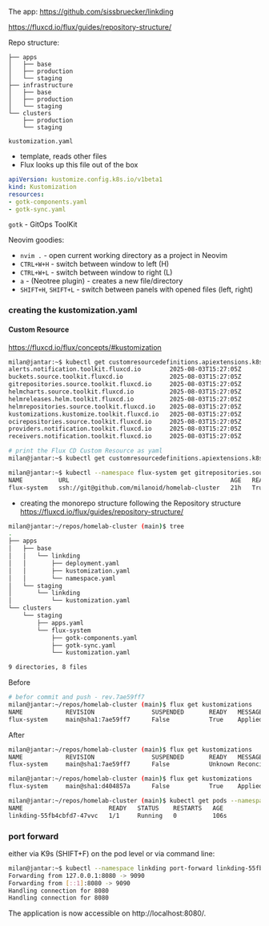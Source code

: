 The app: https://github.com/sissbruecker/linkding

https://fluxcd.io/flux/guides/repository-structure/

Repo structure:

```console
├── apps
│   ├── base
│   ├── production 
│   └── staging
├── infrastructure
│   ├── base
│   ├── production 
│   └── staging
└── clusters
    ├── production
    └── staging
```

`kustomization.yaml` 

- template, reads other files
- Flux looks up this file out of the box

```yaml
apiVersion: kustomize.config.k8s.io/v1beta1
kind: Kustomization
resources:
- gotk-components.yaml
- gotk-sync.yaml
```

`gotk` - GitOps ToolKit

Neovim goodies:

- `nvim .` - open current working directory as a project in Neovim
- `CTRL+W+H` - switch between window to left (H)
- `CTRL+W+L` - switch between window to right (L)
- `a` - (Neotree plugin) - creates a new file/directory
- `SHIFT+H`, `SHIFT+L` - switch between panels with opened files (left, right)

### creating the kustomization.yaml

#### Custom Resource

https://fluxcd.io/flux/concepts/#kustomization

```bash
milan@jantar:~$ kubectl get customresourcedefinitions.apiextensions.k8s.io | grep flux
alerts.notification.toolkit.fluxcd.io        2025-08-03T15:27:05Z
buckets.source.toolkit.fluxcd.io             2025-08-03T15:27:05Z
gitrepositories.source.toolkit.fluxcd.io     2025-08-03T15:27:05Z
helmcharts.source.toolkit.fluxcd.io          2025-08-03T15:27:05Z
helmreleases.helm.toolkit.fluxcd.io          2025-08-03T15:27:05Z
helmrepositories.source.toolkit.fluxcd.io    2025-08-03T15:27:05Z
kustomizations.kustomize.toolkit.fluxcd.io   2025-08-03T15:27:05Z
ocirepositories.source.toolkit.fluxcd.io     2025-08-03T15:27:05Z
providers.notification.toolkit.fluxcd.io     2025-08-03T15:27:05Z
receivers.notification.toolkit.fluxcd.io     2025-08-03T15:27:05Z
```

```bash
# print the Flux CD Custom Resource as yaml
milan@jantar:~$ kubectl get customresourcedefinitions.apiextensions.k8s.io kustomizations.kustomize.toolkit.fluxcd.io --output yaml
```

```bash
milan@jantar:~$ kubectl --namespace flux-system get gitrepositories.source.toolkit.fluxcd.io
NAME          URL                                             AGE   READY   STATUS
flux-system   ssh://git@github.com/milanoid/homelab-cluster   21h   True    stored artifact for revision 'main@sha1:7ae59ff75fe8cbfd3b2c427ac7dbcc95f6fb79c4'
```

- creating the monorepo structure following the Repository structure https://fluxcd.io/flux/guides/repository-structure/

```bash
milan@jantar:~/repos/homelab-cluster (main)$ tree
.
├── apps
│   ├── base
│   │   └── linkding
│   │       ├── deployment.yaml
│   │       ├── kustomization.yaml
│   │       └── namespace.yaml
│   └── staging
│       └── linkding
│           └── kustomization.yaml
└── clusters
    └── staging
        ├── apps.yaml
        └── flux-system
            ├── gotk-components.yaml
            ├── gotk-sync.yaml
            └── kustomization.yaml

9 directories, 8 files
```

Before
```bash
# befor commit and push - rev.7ae59ff7
milan@jantar:~/repos/homelab-cluster (main)$ flux get kustomizations
NAME            REVISION                SUSPENDED       READY   MESSAGE
flux-system     main@sha1:7ae59ff7      False           True    Applied revision: main@sha1:7ae59ff7
```
After

```bash
milan@jantar:~/repos/homelab-cluster (main)$ flux get kustomizations
NAME            REVISION                SUSPENDED       READY   MESSAGE
flux-system     main@sha1:7ae59ff7      False           Unknown Reconciliation in progress
```

```bash
milan@jantar:~/repos/homelab-cluster (main)$ flux get kustomizations                                                         NAME            REVISION                SUSPENDED       READY   MESSAGE                                                      apps            main@sha1:d404857a      False           True    Applied revision: main@sha1:d404857a
flux-system     main@sha1:d404857a      False           True    Applied revision: main@sha1:d404857a                         milan@jantar:~/repos/homelab-cluster (main)$ git log --oneline                                                               d404857 (HEAD -> main, origin/main, origin/HEAD) fix typo
```


```bash
milan@jantar:~/repos/homelab-cluster (main)$ kubectl get pods --namespace linkding
NAME                        READY   STATUS    RESTARTS   AGE
linkding-55fb4cbfd7-47vvc   1/1     Running   0          106s
```

### port forward

either via K9s (SHIFT+F) on the pod level or via command line:

```bash
milan@jantar:~$ kubectl --namespace linkding port-forward linkding-55fb4cbfd7-47vvc 8080:9090
Forwarding from 127.0.0.1:8080 -> 9090
Forwarding from [::1]:8080 -> 9090
Handling connection for 8080
Handling connection for 8080
```
The application is now accessible on http://localhost:8080/.

